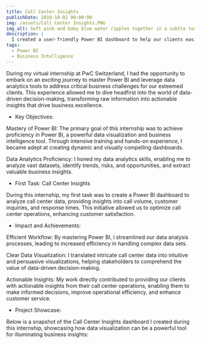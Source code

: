 ```yaml
---
title: Call Center Insights
publishDate: 2019-10-02 00:00:00
img: /assets/Call Center Insights.PNG
img_alt: Soft pink and baby blue water ripples together in a subtle texture.
description: |
  I created a user-friendly Power BI dashboard to help our clients easily understand and utilize important insights from their data
tags:
  - Power BI
  - Business Intelligence
---
```


During my virtual internship at PwC Switzerland, I had the opportunity to embark on an exciting journey to master Power BI and leverage data analytics tools to address critical business challenges for our esteemed clients. This experience allowed me to dive headfirst into the world of data-driven decision-making, transforming raw information into actionable insights that drive business excellence.

- Key Objectives:

Mastery of Power BI: The primary goal of this internship was to achieve proficiency in Power BI, a powerful data visualization and business intelligence tool. Through intensive training and hands-on experience, I became adept at creating dynamic and visually compelling dashboards.

Data Analytics Proficiency: I honed my data analytics skills, enabling me to analyze vast datasets, identify trends, risks, and opportunities, and extract valuable business insights.

- First Task: Call Center Insights

During this internship, my first task was to create a Power BI dashboard to analyze call center data, providing insights into call volume, customer inquiries, and response times. This initiative allowed us to optimize call center operations, enhancing customer satisfaction.

- Impact and Achievements:

Efficient Workflow: By mastering Power BI, I streamlined our data analysis processes, leading to increased efficiency in handling complex data sets.

Clear Data Visualization: I translated intricate call center data into intuitive and persuasive visualizations, helping stakeholders to comprehend the value of data-driven decision-making.

Actionable Insights: My work directly contributed to providing our clients with actionable insights from their call center operations, enabling them to make informed decisions, improve operational efficiency, and enhance customer service.

- Project Showcase:

Below is a snapshot of the Call Center Insights dashboard I created during this internship, showcasing how data visualization can be a powerful tool for illuminating business insights: